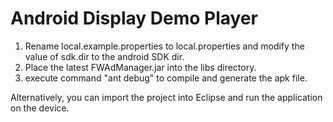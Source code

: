 Android Display Demo Player
===

1. Rename local.example.properties to local.properties and modify the value of
   sdk.dir to the android SDK dir.
2. Place the latest FWAdManager.jar into the libs directory.
3. execute command "ant debug" to compile and generate the apk file.

Alternatively, you can import the project into Eclipse and run the application
on the device.
